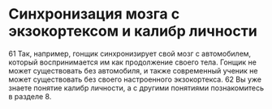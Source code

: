 # Синхронизация мозга с экзокортексом и калибр личности

61 Так, например, гонщик синхронизирует свой мозг с автомобилем, который воспринимается им как продолжение своего тела. Гонщик не может существовать без автомобиля, и также современный ученик не может существовать без своего настроенного экзокортекса. 
62 Вы уже знаете понятие калибр личности, а с другими понятиями познакомитесь в разделе 8.
